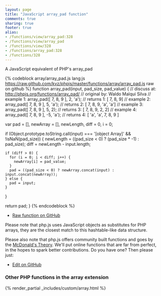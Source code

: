 ```yaml
---
layout: page
title: "JavaScript array_pad function"
comments: true
sharing: true
footer: true
alias:
- /functions/view/array_pad:328
- /functions/view/array_pad
- /functions/view/328
- /functions/array_pad:328
- /functions/328
---
```

<!-- Generated by Rakefile:build -->
A JavaScript equivalent of PHP's array_pad

{% codeblock array/array_pad.js lang:js https://raw.github.com/kvz/phpjs/master/functions/array/array_pad.js raw on github %}
function array_pad(input, pad_size, pad_value) {
  //  discuss at: http://phpjs.org/functions/array_pad/
  // original by: Waldo Malqui Silva
  //   example 1: array_pad([ 7, 8, 9 ], 2, 'a');
  //   returns 1: [ 7, 8, 9]
  //   example 2: array_pad([ 7, 8, 9 ], 5, 'a');
  //   returns 2: [ 7, 8, 9, 'a', 'a']
  //   example 3: array_pad([ 7, 8, 9 ], 5, 2);
  //   returns 3: [ 7, 8, 9, 2, 2]
  //   example 4: array_pad([ 7, 8, 9 ], -5, 'a');
  //   returns 4: [ 'a', 'a', 7, 8, 9 ]

  var pad = [],
    newArray = [],
    newLength,
    diff = 0,
    i = 0;

  if (Object.prototype.toString.call(input) === '[object Array]' && !isNaN(pad_size)) {
    newLength = ((pad_size < 0) ? (pad_size * -1) : pad_size);
    diff = newLength - input.length;

    if (diff > 0) {
      for (i = 0; i < diff; i++) {
        newArray[i] = pad_value;
      }
      pad = ((pad_size < 0) ? newArray.concat(input) : input.concat(newArray));
    } else {
      pad = input;
    }
  }

  return pad;
}
{% endcodeblock %}

 - [Raw function on GitHub](https://github.com/kvz/phpjs/blob/master/functions/array/array_pad.js)

Please note that php.js uses JavaScript objects as substitutes for PHP arrays, they are 
the closest match to this hashtable-like data structure. 

Please also note that php.js offers community built functions and goes by the 
[McDonald's Theory](https://medium.com/what-i-learned-building/9216e1c9da7d). We'll put online 
functions that are far from perfect, in the hopes to spark better contributions. 
Do you have one? Then please just: 

 - [Edit on GitHub](https://github.com/kvz/phpjs/edit/master/functions/array/array_pad.js)


### Other PHP functions in the array extension
{% render_partial _includes/custom/array.html %}
